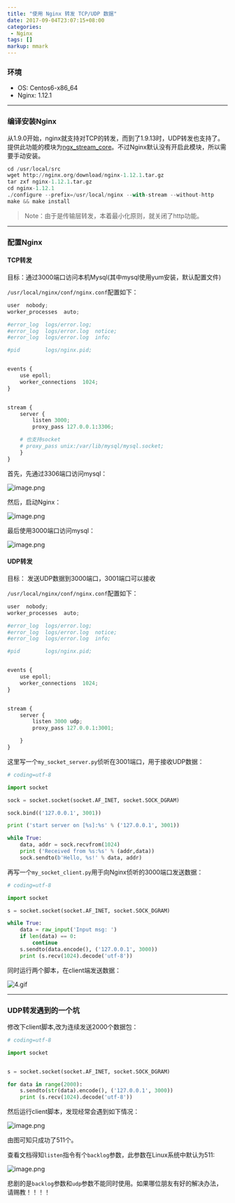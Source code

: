 ```yaml
---
title: "使用 Nginx 转发 TCP/UDP 数据"
date: 2017-09-04T23:07:15+08:00
categories: 
 - Nginx
tags: []
markup: mmark
---
```


### 环境

- OS: Centos6-x86_64
- Nginx: 1.12.1

---

### 编译安装Nginx
从1.9.0开始，nginx就支持对TCP的转发，而到了1.9.13时，UDP转发也支持了。提供此功能的模块为[ngx_stream_core](http://nginx.org/en/docs/stream/ngx_stream_core_module.html)。不过Nginx默认没有开启此模块，所以需要手动安装。

```python
cd /usr/local/src
wget http://nginx.org/download/nginx-1.12.1.tar.gz
tar zxf nginx-1.12.1.tar.gz
cd nginx-1.12.1
./configure --prefix=/usr/local/nginx --with-stream --without-http
make && make install
```

>Note：由于是传输层转发，本着最小化原则，就关闭了http功能。


<!--more-->
---

### 配置Nginx

#### TCP转发

目标：通过3000端口访问本机Mysql(其中mysql使用yum安装，默认配置文件)


`/usr/local/nginx/conf/nginx.conf`配置如下：


```python
user  nobody;
worker_processes  auto;

#error_log  logs/error.log;
#error_log  logs/error.log  notice;
#error_log  logs/error.log  info;

#pid        logs/nginx.pid;


events {
    use epoll;
    worker_connections  1024;
}


stream {
    server {
        listen 3000;
        proxy_pass 127.0.0.1:3306;

	# 也支持socket
	# proxy_pass unix:/var/lib/mysql/mysql.socket;
    }
}
```

首先，先通过3306端口访问mysql：


![image.png](http://upload-images.jianshu.io/upload_images/272496-a2caf0450560df9a.png?imageMogr2/auto-orient/strip%7CimageView2/2/w/1240)

然后，启动Nginx：

![image.png](http://upload-images.jianshu.io/upload_images/272496-65445fc4d22d2fe3.png?imageMogr2/auto-orient/strip%7CimageView2/2/w/1240)

最后使用3000端口访问mysql：


![image.png](http://upload-images.jianshu.io/upload_images/272496-2a9b8de4186bfaed.png?imageMogr2/auto-orient/strip%7CimageView2/2/w/1240)


#### UDP转发

目标： 发送UDP数据到3000端口，3001端口可以接收

`/usr/local/nginx/conf/nginx.conf`配置如下：

```python
user  nobody;
worker_processes  auto;

#error_log  logs/error.log;
#error_log  logs/error.log  notice;
#error_log  logs/error.log  info;

#pid        logs/nginx.pid;


events {
    use epoll;
    worker_connections  1024;
}


stream {
    server {
        listen 3000 udp;
        proxy_pass 127.0.0.1:3001;

    }
}
```

这里写一个`my_socket_server.py`侦听在3001端口，用于接收UDP数据：

```python
# coding=utf-8

import socket

sock = socket.socket(socket.AF_INET, socket.SOCK_DGRAM)

sock.bind(('127.0.0.1', 3001))

print ('start server on [%s]:%s' % ('127.0.0.1', 3001))

while True:
    data, addr = sock.recvfrom(1024)
    print ('Received from %s:%s' % (addr,data))
    sock.sendto(b'Hello, %s!' % data, addr)

```

再写一个`my_socket_client.py`用于向Nginx侦听的3000端口发送数据：

```python
# coding=utf-8

import socket

s = socket.socket(socket.AF_INET, socket.SOCK_DGRAM)

while True:
    data = raw_input('Input msg: ')
    if len(data) == 0:
        continue
    s.sendto(data.encode(), ('127.0.0.1', 3000))
    print (s.recv(1024).decode('utf-8'))
```

同时运行两个脚本，在client端发送数据：

![4.gif](http://upload-images.jianshu.io/upload_images/272496-fcaf19a9987621a3.gif?imageMogr2/auto-orient/strip)

---

### UDP转发遇到的一个坑

修改下client脚本,改为连续发送2000个数据包：

```python
# coding=utf-8

import socket


s = socket.socket(socket.AF_INET, socket.SOCK_DGRAM)

for data in range(2000):
    s.sendto(str(data).encode(), ('127.0.0.1', 3000))
    print (s.recv(1024).decode('utf-8'))

```

然后运行client脚本，发现经常会遇到如下情况：


![image.png](http://upload-images.jianshu.io/upload_images/272496-731b9a7d4257fd44.png?imageMogr2/auto-orient/strip%7CimageView2/2/w/1240)

由图可知只成功了511个。

查看文档得知`listen`指令有个`backlog`参数，此参数在Linux系统中默认为511:

![image.png](http://upload-images.jianshu.io/upload_images/272496-f60e4082922a1976.png?imageMogr2/auto-orient/strip%7CimageView2/2/w/1240)

悲剧的是`backlog`参数和`udp`参数不能同时使用。如果哪位朋友有好的解决办法，请赐教！！！！
